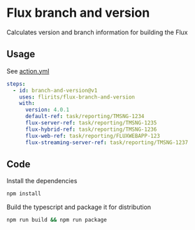 # Flux branch and version

Calculates version and branch information for building the Flux

## Usage

See [action.yml](action.yml)

```yaml
steps:
  - id: branch-and-version@v1
    uses: flirits/flux-branch-and-version
    with:
      version: 4.0.1
      default-ref: task/reporting/TMSNG-1234
      flux-server-ref: task/reporting/TMSNG-1235
      flux-hybrid-ref: task/reporting/TMSNG-1236
      flux-web-ref: task/reporting/FLUXWEBAPP-123
      flux-streaming-server-ref: task/reporting/TMSNG-1237
```

## Code

Install the dependencies  
```bash
npm install
```

Build the typescript and package it for distribution
```bash
npm run build && npm run package
```


